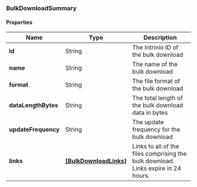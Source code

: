 
[//]: # (CLASS:BulkDownloadSummary)

[//]: # (KIND:object)

### BulkDownloadSummary

#### Properties

[//]: # (START_DEFINITION)

Name | Type | Description
------------ | ------------- | -------------
**id** | String | The Intrinio ID of the bulk download &nbsp;
**name** | String | The name of the bulk download &nbsp;
**format** | String | The file format of the bulk download &nbsp;
**dataLengthBytes** | String | The total length of the bulk download data in bytes &nbsp;
**updateFrequency** | String | The update frequency for the bulk download &nbsp;
**links** | [**[BulkDownloadLinks]**](BulkDownloadLinks.md) | Links to all of the files comprising the bulk download. Links expire in 24 hours. &nbsp;

[//]: # (END_DEFINITION)


[//]: # (CONTAINED_CLASS:BulkDownloadLinks)





